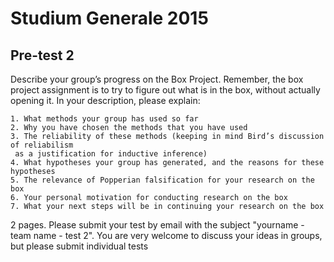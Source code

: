# Studium Generale 2015
## Pre-test 2

Describe your group’s progress on the Box Project. Remember, the box project assignment is to try to figure out what is in the box, without actually opening it. In your description, please explain:

	1. What methods your group has used so far
	2. Why you have chosen the methods that you have used
	3. The reliability of these methods (keeping in mind Bird’s discussion of reliabilism
	 as a justification for inductive inference)
	4. What hypotheses your group has generated, and the reasons for these hypotheses
	5. The relevance of Popperian falsification for your research on the box
	6. Your personal motivation for conducting research on the box
	7. What your next steps will be in continuing your research on the box
	
2 pages. Please submit your test by email with the subject "yourname - team name - test 2". 
You are very welcome to discuss your ideas in groups, but please submit individual tests